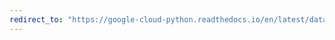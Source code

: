 ```yaml
---
redirect_to: "https://google-cloud-python.readthedocs.io/en/latest/dataproc/gapic/v1/types.html"
---
```

